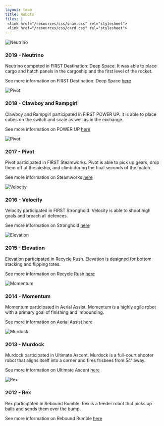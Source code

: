 ```yaml
---
layout: team
title: Robots
files: |
 <link href="/resources/css/snav.css" rel="stylesheet">
 <link href="/resources/css/card.css" rel="stylesheet">
---
```

<main role="main">
	<div class="album py-4">
		<div class="container">
			<div class="row">
				<div class="col-md-4">
					<div class="card mb-4 box-shadow">
						<img class="img-fluid" alt="Neutrino" src="/resources/img/neutrino.jpg">
						<div class="card-body">
							<h3 class="card-text">2019 - Neutrino</h3>
							<p class="card-text">Neutrino competed in FIRST Destination: Deep Space. It was able to place cargo and hatch panels in the cargoship and the first level of the rocket.</p>
							<p class="card-text">See more information on FIRST Destination: Deep Space
								<a href="/first/2019">here</a>
							</p>
						</div>
					</div>
				</div>
				<div class="col-md-4">
					<div class="card mb-4 box-shadow">
						<img class="img-fluid" alt="Pivot" src="/resources/img/clawboyandrampgirl.JPG">
						<div class="card-body">
							<h3 class="card-text">2018 - Clawboy and Rampgirl</h3>
							<p class="card-text">Clawboy and Rampgirl participated in FIRST POWER UP. It is able to place cubes on the switch and scale as well as in the exchange.</p>
							<p class="card-text">See more information on POWER UP
								<a href="/first/2018">here</a>
							</p>
						</div>
					</div>
				</div>
				<div class="col-md-4">
					<div class="card mb-4 box-shadow">
						<img class="img-fluid" alt="Pivot" src="/resources/img/pivot.jpg">
						<div class="card-body">
							<h3 class="card-text">2017 - Pivot</h3>
							<p class="card-text">Pivot participated in FIRST Steamworks. Pivot is able to pick up gears, drop them off at the airship, and climb during
								the final seconds of the match.</p>
							<p class="card-text">See more information on Steamworks
								<a href="/first/2017">here</a>
							</p>
						</div>
					</div>
				</div>
				<div class="col-md-4">
					<div class="card mb-4 box-shadow">
						<img class="img-fluid" alt="Velocity" src="/resources/img/velocity.jpg">
						<div class="card-body">
							<h3 class="card-text">2016 - Velocity</h3>
							<p class="card-text">Velocity participated in FIRST Stronghold. Velocity is able to shoot high goals and breach all defences.</p>
							<p class="card-text">See more information on Stronghold
								<a href="/first/2016">here</a>
							</p>
						</div>
					</div>
				</div>
				<div class="col-md-4">
					<div class="card mb-4 box-shadow">
						<img class="img-fluid" alt="Elevation" src="/resources/img/elevation.JPG">
						<div class="card-body">
							<h3 class="card-text">2015 - Elevation</h3>
							<p class="card-text">Elevation participated in Recycle Rush. Elevation is designed for bottom stacking and flipping totes.</p>
							<p class="card-text">See more information on Recycle Rush
								<a href="/first/2015">here</a>
							</p>
						</div>
					</div>
				</div>
				<div class="col-md-4">
					<div class="card mb-4 box-shadow">
						<img class="img-fluid" alt="Momentum" src="/resources/img/momentum.jpg">
						<div class="card-body">
							<h3 class="card-text">2014 - Momentum</h3>
							<p class="card-text">Momentum participated in Aerial Assist. Momentum is a highly agile robot with a primary goal of finishing and imbounding.</p>
							<p class="card-text">See more information on Aerial Assist
								<a href="/first/2014">here</a>
							</p>
						</div>
					</div>
				</div>
				<div class="col-md-4">
					<div class="card mb-4 box-shadow">
						<img class="img-fluid" alt="Murdock" src="/resources/img/murdock.jpg">
						<div class="card-body">
							<h3 class="card-text">2013 - Murdock</h3>
							<p class="card-text">Murdock participated in Ultimate Ascent. Murdock is a full-court shooter robot that aligns itself into a corner and
								fires frisbees from 54' away.</p>
							<p class="card-text">See more information on Ultimate Ascent
								<a href="/first/2013">here</a>
							</p>
						</div>
					</div>
				</div>
				<div class="col-md-4">
					<div class="card mb-4 box-shadow">
						<img class="img-fluid" alt="Rex" src="/resources/img/rex.jpg">
						<div class="card-body">
							<h3 class="card-text">2012 - Rex</h3>
							<p class="card-text">Rex participated in Rebound Rumble. Rex is a feeder robot that picks up balls and sends them over the bump.</p>
							<p class="card-text">See more information on Rebound Rumble
								<a href="/first/2012">here</a>
							</p>
						</div>
					</div>
				</div>
			</div>
		</div>
	</div>
</main>